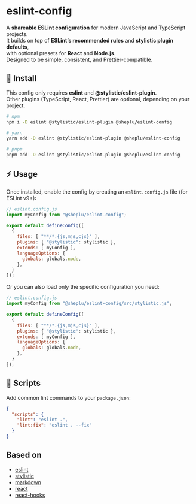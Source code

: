 # eslint-config

A **shareable ESLint configuration** for modern JavaScript and TypeScript projects.  
It builds on top of **ESLint’s recommended rules** and **stylistic plugin defaults**,  
with optional presets for **React** and **Node.js**.  
Designed to be simple, consistent, and Prettier-compatible.

## 🚀 Install

This config only requires **eslint** and **@stylistic/eslint-plugin**.  
Other plugins (TypeScript, React, Prettier) are optional, depending on your project.

```bash
# npm
npm i -D eslint @stylistic/eslint-plugin @sheplu/eslint-config

# yarn
yarn add -D eslint @stylistic/eslint-plugin @sheplu/eslint-config

# pnpm
pnpm add -D eslint @stylistic/eslint-plugin @sheplu/eslint-config
```

## ⚡ Usage

Once installed, enable the config by creating an `eslint.config.js` file (for ESLint v9+):

```js
// eslint.config.js
import myConfig from "@sheplu/eslint-config";

export default defineConfig([
  {
    files: [ "**/*.{js,mjs,cjs}" ],
    plugins: { "@stylistic": stylistic },
    extends: [ myConfig ],
    languageOptions: {
      globals: globals.node,
    },
  }
]);
```

Or you can also load only the specific configuration you need:

```js
// eslint.config.js
import myConfig from "@sheplu/eslint-config/src/stylistic.js";

export default defineConfig([
  {
    files: [ "**/*.{js,mjs,cjs}" ],
    plugins: { "@stylistic": stylistic },
    extends: [ myConfig ],
    languageOptions: {
      globals: globals.node,
    },
  }
]);
```

## 📝 Scripts

Add common lint commands to your `package.json`:

```json
{
  "scripts": {
    "lint": "eslint .",
    "lint:fix": "eslint . --fix"
  }
}
```

## Based on

* [eslint](https://github.com/eslint/eslint)
* [stylistic](https://github.com/eslint-stylistic/eslint-stylistic)
* [markdown](https://github.com/eslint/markdown/tree/main)
* [react](https://github.com/jsx-eslint/eslint-plugin-react)
* [react-hooks](https://github.com/facebook/react/tree/main/packages/eslint-plugin-react-hooks)
